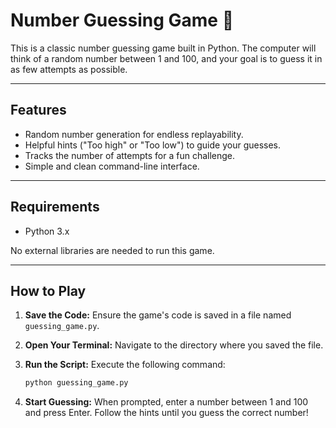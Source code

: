# Number Guessing Game 🎲

This is a classic number guessing game built in Python. The computer will think of a random number between 1 and 100, and your goal is to guess it in as few attempts as possible.

---

## Features

-   Random number generation for endless replayability.
-   Helpful hints ("Too high" or "Too low") to guide your guesses.
-   Tracks the number of attempts for a fun challenge.
-   Simple and clean command-line interface.

---

## Requirements

-   Python 3.x

No external libraries are needed to run this game.

---

## How to Play

1.  **Save the Code:** Ensure the game's code is saved in a file named `guessing_game.py`.

2.  **Open Your Terminal:** Navigate to the directory where you saved the file.

3.  **Run the Script:** Execute the following command:
    ```bash
    python guessing_game.py
    ```

4.  **Start Guessing:** When prompted, enter a number between 1 and 100 and press Enter. Follow the hints until you guess the correct number!
